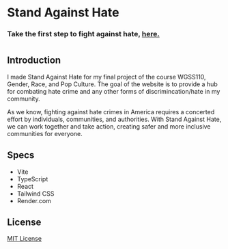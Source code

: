 # Stand Against Hate

### Take the first step to fight against hate, [here.](https://standagainsthate.onrender.com)
#

## Introduction

I made Stand Against Hate for my final project of the course WGSS110, Gender, Race, and Pop Culture. The goal of the website is to provide a hub for combating hate crime and any other forms of discrimincation/hate in my community. 


As we know, fighting against hate crimes in America requires a concerted effort by individuals, communities, and authorities. With Stand Against Hate, we can work together and take action, creating safer and more inclusive communities for everyone.

## Specs

- Vite
- TypeScript 
- React
- Tailwind CSS
- Render.com 

## License

[MIT License](LICENSE.txt)
